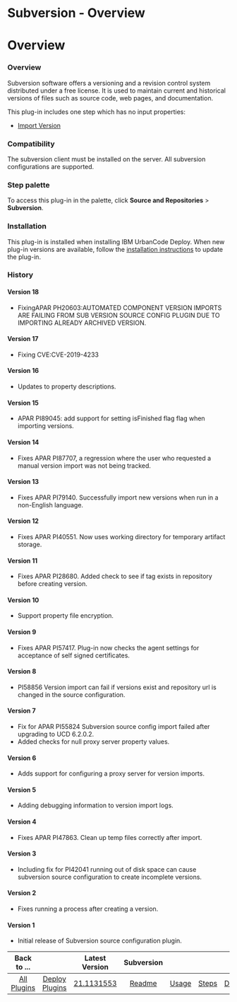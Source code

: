 
Subversion - Overview
=====================

# Overview


### Overview




Subversion software offers a versioning and a revision control system distributed under a free license. It is used to maintain current and historical versions of files such as source code, web pages, and documentation.

This plug-in includes one step which has no input properties:

* [Import Version](#import_version)

### Compatibility

The subversion client must be installed on the server. All subversion configurations are supported.


### Step palette

To access this plug-in in the palette, click **Source and Repositories** > **Subversion**.

### Installation

This plug-in is installed when installing IBM UrbanCode Deploy. When new plug-in versions are available, follow the [installation instructions](https://www.urbancode.com/resource/installing-plug-ins-in-urbancode-products/ "Installing plug-ins in UrbanCode Deploy") to update the plug-in.

### History

#### Version 18

* FixingAPAR PH20603:AUTOMATED COMPONENT VERSION IMPORTS ARE FAILING FROM SUB VERSION SOURCE CONFIG PLUGIN DUE TO IMPORTING ALREADY ARCHIVED VERSION.

#### Version 17

* Fixing CVE:CVE-2019-4233

#### Version 16

* Updates to property descriptions.

#### Version 15

* APAR PI89045: add support for setting isFinished flag flag when importing versions.

#### Version 14

* Fixes APAR PI87707, a regression where the user who requested a manual version import was not being tracked.

#### Version 13

* Fixes APAR PI79140. Successfully import new versions when run in a non-English language.

#### Version 12

* Fixes APAR PI40551. Now uses working directory for temporary artifact storage.

#### Version 11

* Fixes APAR PI28680. Added check to see if tag exists in repository before creating version.

#### Version 10

* Support property file encryption.

#### Version 9

* Fixes APAR PI57417. Plug-in now checks the agent settings for acceptance of self signed certificates.

#### Version 8

* PI58856 Version import can fail if versions exist and repository url is changed in the source configuration.

#### Version 7

* Fix for APAR PI55824 Subversion source config import failed after upgrading to UCD 6.2.0.2.
* Added checks for null proxy server property values.

#### Version 6

* Adds support for configuring a proxy server for version imports.

#### Version 5

* Adding debugging information to version import logs.

#### Version 4

* Fixes APAR PI47863. Clean up temp files correctly after import.

#### Version 3

* Including fix for PI42041 running out of disk space can cause subversion source configuration to create incomplete versions.

#### Version 2

* Fixes running a process after creating a version.

#### Version 1

* Initial release of Subversion source configuration plugin.

|Back to ...||Latest Version|Subversion ||||
| :---: | :---: | :---: | :---: | :---: | :---: | :---: |
|[All Plugins](../../index.md)|[Deploy Plugins](../README.md)|[21.1131553](https://raw.githubusercontent.com/UrbanCode/IBM-UCD-PLUGINS/main/files/SubversionSourceConfig/ucd-SubversionSourceConfig-21.1131553.zip)|[Readme](README.md)|[Usage](usage.md)|[Steps](steps.md)|[Downloads](downloads.md)|
